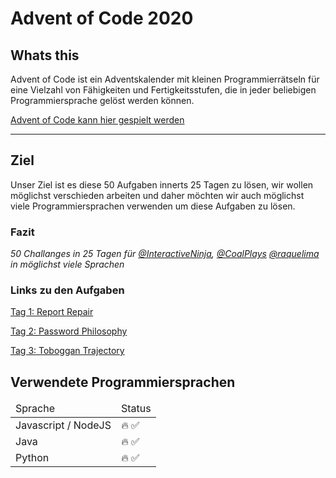 # Advent of Code 2020



## Whats this

Advent of Code ist ein Adventskalender mit kleinen Programmierrätseln für eine Vielzahl von Fähigkeiten und Fertigkeitsstufen, die in jeder beliebigen Programmiersprache gelöst werden können.

[Advent of Code kann hier gespielt werden](https://adventofcode.com/)
<hr>

## Ziel

Unser Ziel ist es diese 50 Aufgaben innerts 25 Tagen zu lösen, wir wollen möglichst verschieden arbeiten und daher möchten wir auch möglichst viele Programmiersprachen verwenden um diese Aufgaben zu lösen.

### Fazit
*50 Challanges in 25 Tagen für [@InteractiveNinja](https://github.com/InteractiveNinja), [@CoalPlays](https://github.com/CoalPlays) [@raquelima](https://github.com/raquelima) in möglichst viele Sprachen*


### Links zu den Aufgaben


[Tag 1: Report Repair](01/readme.md)

[Tag 2: Password Philosophy](02/readme.md)

[Tag 3: Toboggan Trajectory](03/readme.md)

## Verwendete Programmiersprachen


<table>
<thead>
<td>Sprache</td>
<td>Status</td>
</thead>
<tbody>
<tr>
<td>Javascript / NodeJS</td>
<td>🔥 ✅</td>
</tr>
<tr>
<td>Java</td>
<td>🔥 ✅</td>
</tr>
<tr>
<td>Python</td>
<td>🔥 ✅</td>
</tr>
</tbody>
</table>

 



